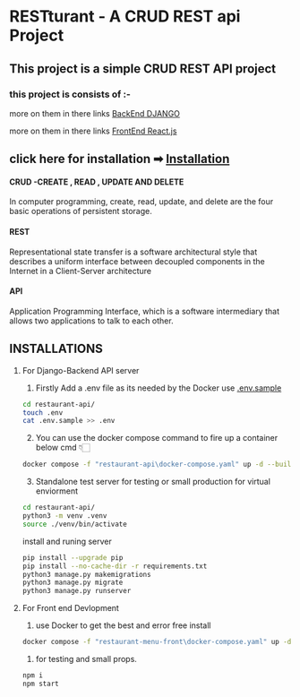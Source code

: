 # RESTturant - A CRUD REST api Project

## This project is a simple CRUD REST API project

### this project is consists of :-

more on them in there links
[BackEnd DJANGO](./restaurant-api/README.md)

more on them in there links
[FrontEnd React.js](./restaurant-menu-front/README.md)

## click here for installation ➡ [Installation](#installations)

#### CRUD -CREATE , READ , UPDATE AND DELETE

In computer programming, create, read, update, and delete are the four basic operations of persistent storage.

#### REST

Representational state transfer is a software architectural style that describes a uniform interface between decoupled components in the Internet in a Client-Server architecture

#### API

Application Programming Interface, which is a software intermediary that allows two applications to talk to each other.

## INSTALLATIONS

1. For Django-Backend API server

   1. Firstly Add a .env file as its needed by the Docker use [.env.sample](./restaurant-api/.env.sample)

   ```bash
   cd restaurant-api/
   touch .env
   cat .env.sample >> .env
   ```

   2. You can use the docker compose command to fire up a container
      below cmd 👇🏻

   ```bash
   docker compose -f "restaurant-api\docker-compose.yaml" up -d --build
   ```

   3. Standalone test server for testing or small production
      for virtual enviorment

   ```bash
   cd restaurant-api/
   python3 -m venv .venv
   source ./venv/bin/activate
   ```

   install and runing server

   ```bash
   pip install --upgrade pip
   pip install --no-cache-dir -r requirements.txt
   python3 manage.py makemigrations
   python3 manage.py migrate
   python3 manage.py runserver
   ```

2. For Front end Devlopment

   1. use Docker to get the best and error free install

   ```bash
   docker compose -f "restaurant-menu-front\docker-compose.yaml" up -d --build
   ```

   1. for testing and small props.

   ```bash
   npm i
   npm start
   ```
